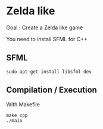 # Zelda like
Goal : Create a Zelda like game

You need to install SFML for C++

## SFML
```
sudo apt-get install libsfml-dev
```

## Compilation / Execution
With Makefile
```
make cpp
./main
```